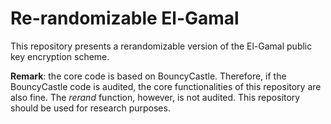 # Re-randomizable El-Gamal
This repository presents a rerandomizable version of the El-Gamal public key encryption scheme.  

__Remark__: the core code is based on BouncyCastle. Therefore, if the BouncyCastle code is audited, the core functionalities of this repository are also fine. The _rerand_ function, however, is not audited. This repository should be used for research purposes. 
